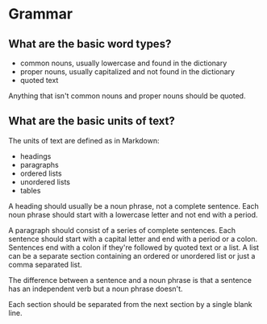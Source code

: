 # Grammar

## What are the basic word types?

* common nouns, usually lowercase and found in the dictionary
* proper nouns, usually capitalized and not found in the dictionary
* quoted text

Anything that isn't common nouns and proper nouns should be quoted.

## What are the basic units of text?

The units of text are defined as in Markdown:

* headings
* paragraphs
* ordered lists
* unordered lists
* tables

A heading should usually be a noun phrase, not a complete sentence. Each noun phrase should start with a lowercase
letter and not end with a period.

A paragraph should consist of a series of complete sentences. Each sentence should start with a capital letter and end
with a period or a colon. Sentences end with a colon if they're followed by quoted text or a list. A list can be a
separate section containing an ordered or unordered list or just a comma separated list.

The difference between a sentence and a noun phrase is that a sentence has an independent verb but a noun phrase
doesn't.

Each section should be separated from the next section by a single blank line.

